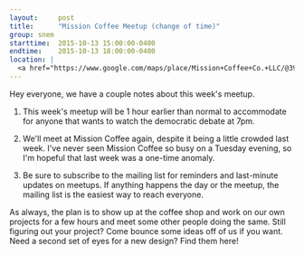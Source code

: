 ```yaml
---
layout:     post
title:      "Mission Coffee Meetup (change of time)"
group: snem
starttime:  2015-10-13 15:00:00-0400
endtime:    2015-10-13 18:00:00-0400
location: |
  <a href="https://www.google.com/maps/place/Mission+Coffee+Co.+LLC/@39.9805566,-83.0046931,19.5z/data=!4m2!3m1!1s0x0000000000000000:0x0c6fccff56e2d8df!6m1!1e1" target="_blank">Mission Coffee, 11 Price Ave, Columbus, OH 43201</a>
---
```


Hey everyone, we have a couple notes about this week's meetup.

1. This week's meetup will be 1 hour earlier than normal to accommodate for anyone that wants to watch the democratic debate at 7pm.

2. We'll meet at Mission Coffee again, despite it being a little crowded last week.  I've never seen Mission Coffee so busy on a Tuesday evening, so I'm hopeful that last week was a one-time anomaly.

3. Be sure to subscribe to the mailing list for reminders and last-minute updates on meetups.  If anything happens the day or the meetup, the mailing list is the easiest way to reach everyone.

As always, the plan is to show up at the coffee shop and work on our own projects for a few hours and meet some other people doing the same.  Still figuring out your project?  Come bounce some ideas off of us if you want.  Need a second set of eyes for a new design?  Find them here!
